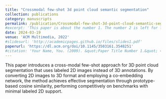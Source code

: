 ```yaml
---
title: "Crossmodal few-shot 3d point cloud semantic segmentation"
collection: publications
category: manuscripts
permalink: /publication/Crossmodal-few-shot-3d-point-cloud-semantic-segmentation
#excerpt: 'This paper is about the number 1. The number 2 is left for future work.'
date: 2024-03-19
venue: 'ACM Multimedia, 2022'
#slidesurl: 'http://academicpages.github.io/files/slides1.pdf'
paperurl: 'https://dl.acm.org/doi/10.1145/3503161.3548251'
#citation: 'Your Name, You. (2009). &quot;Paper Title Number 1.&quot; <i>Journal 1</i>. 1(1).'
---
```


This paper introduces a cross-modal few-shot approach for 3D point cloud segmentation that uses labeled 2D images instead of 3D annotations. By converting 2D images to 3D format and employing a co-embedding network, the method achieves effective segmentation through prototype-based cosine similarity, performing competitively on benchmarks with minimal labeled 2D support.